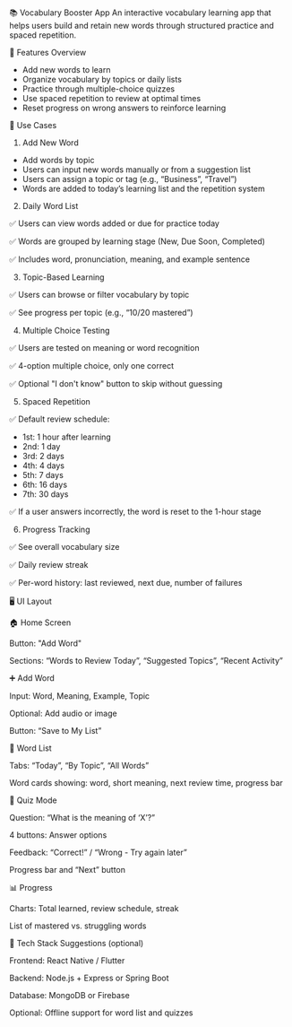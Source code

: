 📚 Vocabulary Booster App
An interactive vocabulary learning app that helps users build and retain new words through structured practice and spaced repetition.

🚀 Features Overview
 + Add new words to learn
 + Organize vocabulary by topics or daily lists
 + Practice through multiple-choice quizzes
 + Use spaced repetition to review at optimal times
 + Reset progress on wrong answers to reinforce learning

📖 Use Cases
1. Add New Word
 + Add words by topic
 + Users can input new words manually or from a suggestion list
 + Users can assign a topic or tag (e.g., “Business”, “Travel”)
 + Words are added to today’s learning list and the repetition system

2. Daily Word List

✅ Users can view words added or due for practice today

✅ Words are grouped by learning stage (New, Due Soon, Completed)

✅ Includes word, pronunciation, meaning, and example sentence

3. Topic-Based Learning

✅ Users can browse or filter vocabulary by topic

✅ See progress per topic (e.g., “10/20 mastered”)

4. Multiple Choice Testing

✅ Users are tested on meaning or word recognition

✅ 4-option multiple choice, only one correct

✅ Optional "I don't know" button to skip without guessing

5. Spaced Repetition

✅ Default review schedule:
 + 1st: 1 hour after learning
 + 2nd: 1 day
 + 3rd: 2 days
 + 4th: 4 days
 + 5th: 7 days
 + 6th: 16 days
 + 7th: 30 days

✅ If a user answers incorrectly, the word is reset to the 1-hour stage

6. Progress Tracking

✅ See overall vocabulary size

✅ Daily review streak

✅ Per-word history: last reviewed, next due, number of failures

🖥️ UI Layout

🏠 Home Screen

 Button: "Add Word"

 Sections: “Words to Review Today”, “Suggested Topics”, “Recent Activity”

➕ Add Word

 Input: Word, Meaning, Example, Topic

 Optional: Add audio or image

 Button: “Save to My List”

📅 Word List

 Tabs: “Today”, “By Topic”, “All Words”

 Word cards showing: word, short meaning, next review time, progress bar

🧠 Quiz Mode

 Question: “What is the meaning of ‘X’?”

 4 buttons: Answer options

 Feedback: “Correct!” / “Wrong - Try again later”

 Progress bar and “Next” button

📊 Progress

 Charts: Total learned, review schedule, streak

 List of mastered vs. struggling words

📌 Tech Stack Suggestions (optional)

Frontend: React Native / Flutter

Backend: Node.js + Express or Spring Boot

Database: MongoDB or Firebase

Optional: Offline support for word list and quizzes